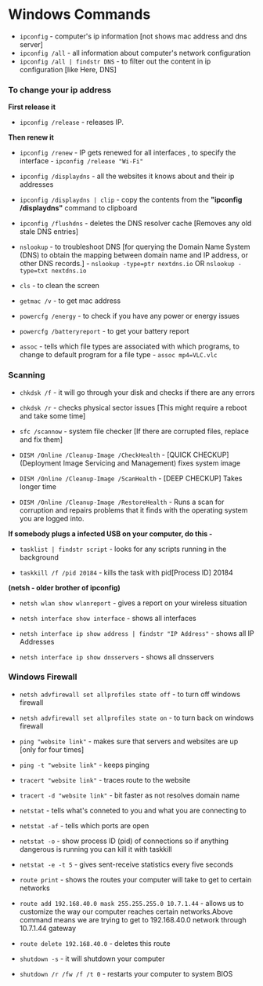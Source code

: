 # Windows Commands

- ```ipconfig``` - computer's ip information [not shows mac address and dns server]
- ```ipconfig /all``` - all information about computer's network configuration
- ```ipconfig /all | findstr DNS``` - to filter out the content in ip configuration [like Here, DNS]

### To change your ip address

**First release it**
- ```ipconfig /release``` - releases IP.

**Then renew it** 

- ```ipconfig /renew```  - IP gets renewed for all interfaces , to specify the interface - ```ipconfig /release "Wi-Fi"```

- ```ipconfig /displaydns``` - all the websites it knows about and their ip addresses

- ```ipconfig /displaydns | clip``` - copy the contents from the **"ipconfig /displaydns"** command to clipboard

- ```ipconfig /flushdns``` - deletes the DNS resolver cache [Removes any old stale DNS entries]

- ```nslookup``` - to troubleshoot DNS [for querying the Domain Name System (DNS) to obtain the mapping between domain name and IP address, or other DNS records.] - ```nslookup -type=ptr nextdns.io``` OR ```nslookup -type=txt nextdns.io```

- ```cls``` - to clean the screen

- ```getmac /v``` - to get mac address

- ```powercfg /energy``` - to check if you have any power or energy issues

- ```powercfg /batteryreport``` - to get your battery report
- ```assoc``` - tells which file types are associated with which programs, to change to default program for a file type - ```assoc mp4=VLC.vlc```

### Scanning

- ```chkdsk /f``` - it will go through your disk and checks if there are any errors

- ```chkdsk /r``` - checks physical sector issues [This might require a reboot and take some time]

- ```sfc /scannow``` - system file checker [If there are corrupted files, replace and fix them]

- ```DISM /Online /Cleanup-Image /CheckHealth``` - [QUICK CHECKUP] (Deployment Image Servicing and Management) fixes system image

- ```DISM /Online /Cleanup-Image /ScanHealth``` - [DEEP CHECKUP] Takes longer time

- ```DISM /Online /Cleanup-Image /RestoreHealth``` - Runs a scan for corruption and repairs problems that it finds with the operating system you are logged into.


**If somebody plugs a infected USB on your computer, do this -**
- ```tasklist | findstr script``` - looks for any scripts running in the background

- ```taskkill /f /pid 20184``` - kills the task with pid[Process ID] 20184


**(netsh - older brother of ipconfig)**
- ```netsh wlan show wlanreport``` - gives a report on your wireless situation

- ```netsh interface show interface``` - shows all interfaces

- ```netsh interface ip show address | findstr "IP Address"``` - shows all IP Addresses

- ```netsh interface ip show dnsservers``` - shows all dnsservers

### Windows Firewall 
- ```netsh advfirewall set allprofiles state off``` - to turn off windows firewall 

- ```netsh advfirewall set allprofiles state on``` - to turn back on windows firewall

- ```ping "website link"``` - makes sure that servers and websites are up [only for four times]

- ```ping -t "website link"``` - keeps pinging

- ```tracert "website link"``` - traces route to the website

- ```tracert -d "website link"``` - bit faster as not resolves domain name

- ```netstat``` - tells what's conneted to you and what you are connecting to

- ```netstat -af``` - tells which ports are open

- ```netstat -o``` - show process ID (pid) of connections so if anything dangerous is running you can kill it with taskkill

- ```netstat -e -t 5``` - gives sent-receive statistics every five seconds

- ```route print``` - shows the routes your computer will take to get to certain networks 

- ```route add 192.168.40.0 mask 255.255.255.0 10.7.1.44``` - allows us to customize the way our computer reaches certain networks.Above command means we are trying to get to 192.168.40.0 network through 10.7.1.44 gateway

- ```route delete 192.168.40.0``` - deletes this route


- ```shutdown -s``` - it will shutdown your computer

- ```shutdown /r /fw /f /t 0``` - restarts your computer to system BIOS 